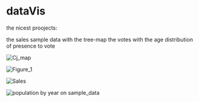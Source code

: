 # dataVis
the nicest proojects:

the sales sample data with the tree-map
the votes with the age distribution of presence to vote 

![Cj_map](https://user-images.githubusercontent.com/47668423/95323770-f8fb3600-089e-11eb-86ab-7c0fff336492.png)

![Figure_1](https://user-images.githubusercontent.com/47668423/95312758-9babb880-088f-11eb-882e-2e87f51ae432.png)

![Sales](https://user-images.githubusercontent.com/47668423/95313635-a3b82800-0890-11eb-9fae-24ef2314a964.jpg)

![population by year on sample_data](https://user-images.githubusercontent.com/47668423/95315725-2c37c800-0893-11eb-8545-0b97181fe29f.png)







